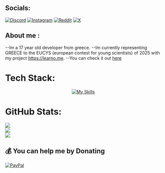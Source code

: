 
## Socials:
[![Discord](https://img.shields.io/badge/Discord-%237289DA.svg?logo=discord&logoColor=white)](https://discord.gg/https://discord.gg/MdTmWc5v8d) [![Instagram](https://img.shields.io/badge/Instagram-%23E4405F.svg?logo=Instagram&logoColor=white)](https://instagram.com/harris_sgrs) [![Reddit](https://img.shields.io/badge/Reddit-%23FF4500.svg?logo=Reddit&logoColor=white)](https://reddit.com/user/Harris_sgrs) [![X](https://img.shields.io/badge/X-black.svg?logo=X&logoColor=white)](https://x.com/HSkullyman) 

## About me : 

--Im a 17 year old developer from greece. 
--Im currently representing GREECE to the EUCYS (european contest for young scientists) of 2025 with my project https://learno.me. 
--You can check it out [here](https://learno.me)

# Tech Stack:
<div style="text-align: center;">
  <a href="https://skillicons.dev">
    <img src="https://skillicons.dev/icons?i=aws,gcp,azure,react,cpp,docker,js,jquery,kafka,kubernetes,mongodb,nextjs,nodejs,pnpm,py,pytorch,redis,scala,tailwind,tensorflow,ts,vite,vue,flutter&perline=12" alt="My Skills">
  </a>
</div>


# GitHub Stats:
![](https://github-readme-stats.vercel.app/api?username=HarrisSagiris&theme=default&hide_border=false&include_all_commits=true&count_private=true)<br/>
![](https://nirzak-streak-stats.vercel.app/?user=HarrisSagiris&theme=default&hide_border=false)<br/>
![](https://github-readme-stats.vercel.app/api/top-langs/?username=HarrisSagiris&theme=default&hide_border=false&include_all_commits=true&count_private=true&layout=compact)

  ## 💰 You can help me by Donating
  [![PayPal](https://img.shields.io/badge/PayPal-00457C?style=for-the-badge&logo=paypal&logoColor=white)](https://paypal.me/bloxnode) 

<!-- Proudly created with GPRM ( https://gprm.itsvg.in ) -->

